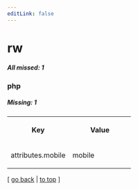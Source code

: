 ```yaml
---
editLink: false
---
```


# rw

##### All missed: 1


### php

##### Missing: 1

<table width="100%">
<tr><th width="50%">

Key

</th><th width="50%">

Value

</th></tr>
<tr><td width="50%">

attributes.mobile

</td><td width="50%">

mobile

</td></tr>
</table>

[ [go back](../status.md) | [to top](#) ]


